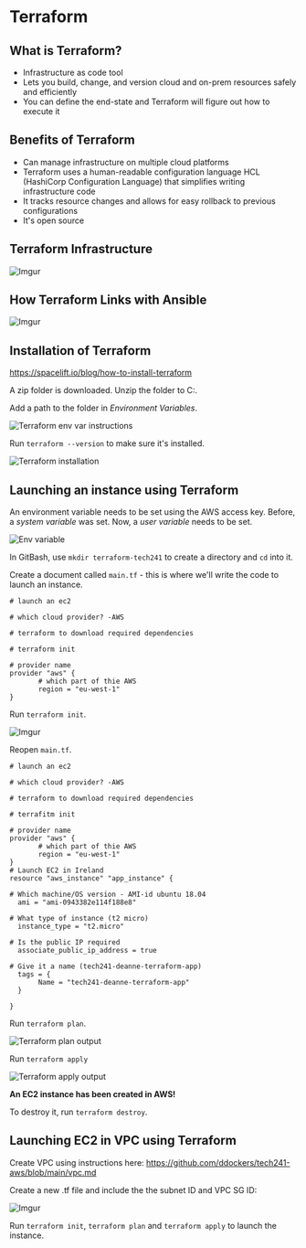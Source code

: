 # Terraform

## What is Terraform?
- Infrastructure as code tool
- Lets you build, change, and version cloud and on-prem resources safely and efficiently
- You can define the end-state and Terraform will figure out how to execute it

## Benefits of Terraform
- Can manage infrastructure on multiple cloud platforms
- Terraform uses a human-readable configuration language HCL (HashiCorp Configuration Language) that simplifies writing infrastructure code
- It tracks resource changes and allows for easy rollback to previous configurations
- It's open source

## Terraform Infrastructure
![Imgur](https://i.imgur.com/HqIYF5W.png)
## How Terraform Links with Ansible
![Imgur](https://i.imgur.com/6JT0ftW.png)
## Installation of Terraform
<https://spacelift.io/blog/how-to-install-terraform>

A zip folder is downloaded. Unzip the folder to C:.

Add a path to the folder in *Environment Variables*.

![Terraform env var instructions](https://i.imgur.com/GzUosBm.png)

Run `terraform --version` to make sure it's installed.

![Terraform installation](https://i.imgur.com/XIezyhx.png)

## Launching an instance using Terraform

An environment variable needs to be set using the AWS access key. Before, a *system variable* was set. Now, a *user variable* needs to be set.

![Env variable](https://i.imgur.com/jeybPMF.png)

In GitBash, use `mkdir terraform-tech241` to create a directory and `cd` into it.

Create a document called `main.tf` - this is where we'll write the code to launch an instance.

```
# launch an ec2

# which cloud provider? -AWS

# terraform to download required dependencies

# terraform init

# provider name
provider "aws" {
       # which part of thie AWS
       region = "eu-west-1"
}
```
Run `terraform init`.

![Imgur](https://i.imgur.com/avBPboB.png)

Reopen `main.tf`.

```
# launch an ec2

# which cloud provider? -AWS

# terraform to download required dependencies

# terrafitm init

# provider name
provider "aws" {
       # which part of thie AWS
       region = "eu-west-1"
}
# Launch EC2 in Ireland
resource "aws_instance" "app_instance" {

# Which machine/OS version - AMI-id ubuntu 18.04
  ami = "ami-0943382e114f188e8"

# What type of instance (t2 micro)
  instance_type = "t2.micro"

# Is the public IP required
  associate_public_ip_address = true

# Give it a name (tech241-deanne-terraform-app)
  tags = {
       Name = "tech241-deanne-terraform-app"
  }

}
```
Run `terraform plan`.

![Terraform plan output](https://i.imgur.com/sxXgbDv.png)

Run `terraform apply`

![Terraform apply output](https://i.imgur.com/yuGVVGp.png)

**An EC2 instance has been created in AWS!**

To destroy it, run `terraform destroy`.

## Launching EC2 in VPC using Terraform

Create VPC using instructions here: <https://github.com/ddockers/tech241-aws/blob/main/vpc.md>

Create a new .tf file and include the the subnet ID and VPC SG ID:

![Imgur](https://i.imgur.com/w75Zmi8.png)

Run `terraform init`, `terraform plan` and `terraform apply` to launch the instance.
